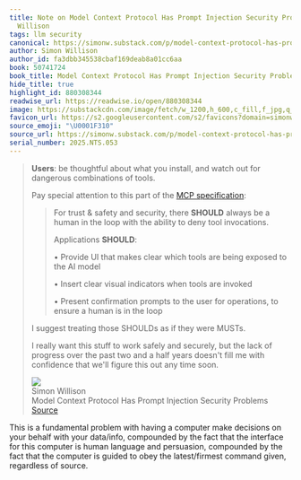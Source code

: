 ```yaml
---
title: Note on Model Context Protocol Has Prompt Injection Security Problems via Simon
  Willison
tags: llm security
canonical: https://simonw.substack.com/p/model-context-protocol-has-prompt
author: Simon Willison
author_id: fa3dbb345538cbaf169deab8a01cc6aa
book: 50741724
book_title: Model Context Protocol Has Prompt Injection Security Problems
hide_title: true
highlight_id: 880308344
readwise_url: https://readwise.io/open/880308344
image: https://substackcdn.com/image/fetch/w_1200,h_600,c_fill,f_jpg,q_auto:good,fl_progressive:steep,g_auto/https%3A%2F%2Fsubstack-post-media.s3.amazonaws.com%2Fpublic%2Fimages%2F6553dd11-0555-4dae-a2eb-ab9de1e558a0_1400x1000.jpeg
favicon_url: https://s2.googleusercontent.com/s2/favicons?domain=simonw.substack.com
source_emoji: "\U0001F310"
source_url: https://simonw.substack.com/p/model-context-protocol-has-prompt#:~:text=**Users**%3A%20be%20thoughtful,any%20time%20soon.
serial_number: 2025.NTS.053
---
```

> **Users**: be thoughtful about what you install, and watch out for dangerous combinations of tools.
> 
> Pay special attention to this part of the [MCP specification](https://modelcontextprotocol.io/specification/2025-03-26/server/tools):
> 
> > For trust & safety and security, there **SHOULD** always be a human in the loop with the ability to deny tool invocations.
> > 
> > Applications **SHOULD**:
> > 
> > •   Provide UI that makes clear which tools are being exposed to the AI model
> >     
> > •   Insert clear visual indicators when tools are invoked
> >     
> > •   Present confirmation prompts to the user for operations, to ensure a human is in the loop
> >     
> 
> I suggest treating those SHOULDs as if they were MUSTs.
> 
> I really want this stuff to work safely and securely, but the lack of progress over the past two and a half years doesn't fill me with confidence that we'll figure this out any time soon.
> <div class="quoteback-footer"><div class="quoteback-avatar"><img class="mini-favicon" src="https://s2.googleusercontent.com/s2/favicons?domain=simonw.substack.com"></div><div class="quoteback-metadata"><div class="metadata-inner"><span style="display:none">FROM:</span><div aria-label="Simon Willison" class="quoteback-author"> Simon Willison</div><div aria-label="Model Context Protocol Has Prompt Injection Security Problems" class="quoteback-title"> Model Context Protocol Has Prompt Injection Security Problems</div></div></div><div class="quoteback-backlink"><a target="_blank" aria-label="go to the full text of this quotation" rel="noopener" href="https://simonw.substack.com/p/model-context-protocol-has-prompt#:~:text=**Users**%3A%20be%20thoughtful,any%20time%20soon." class="quoteback-arrow"> Source</a></div></div>

This is a fundamental problem with having a computer make decisions on your behalf with your data/info, compounded by the fact that the interface for this computer is human language and persuasion, compounded by the fact that the computer is guided to obey the latest/firmest command given, regardless of source.